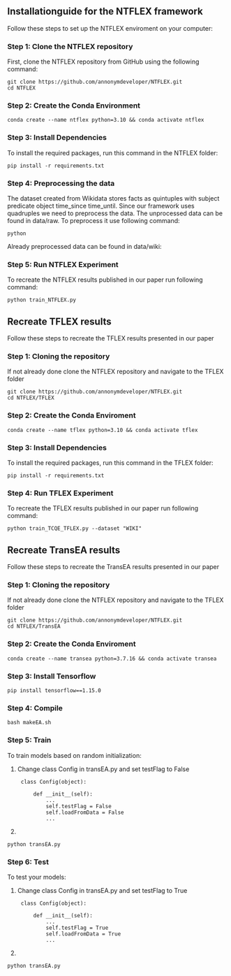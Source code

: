 ## Installationguide for the NTFLEX framework

Follow these steps to set up the NTFLEX enviroment on your computer:

### Step 1: Clone the NTFLEX repository

First, clone the NTFLEX repository from GitHub using the following command:

```shell
git clone https://github.com/annonymdeveloper/NTFLEX.git
cd NTFLEX
```

### Step 2: Create the Conda Environment

```shell
conda create --name ntflex python=3.10 && conda activate ntflex
```

### Step 3: Install Dependencies

To install the required packages, run this command in the NTFLEX folder:

```shell
pip install -r requirements.txt
```

### Step 4: Preprocessing the data

The dataset created from Wikidata stores facts as quintuples with subject predicate object time_since time_until. Since our framework uses quadruples we need to preprocess the data. The unprocessed data can be found in data/raw. To preprocess it use following command:

```shell
python
```
Already preprocessed data can be found in data/wiki:

### Step 5: Run NTFLEX Experiment

To recreate the NTFLEX results published in our paper run following command:

```shell
python train_NTFLEX.py
```

## Recreate TFLEX results

Follow these steps to recreate the TFLEX results presented in our paper

### Step 1: Cloning the repository

If not already done clone the NTFLEX repository and navigate to the TFLEX folder

```shell
git clone https://github.com/annonymdeveloper/NTFLEX.git
cd NTFLEX/TFLEX
```

### Step 2: Create the Conda Enviroment

```shell
conda create --name tflex python=3.10 && conda activate tflex
```

### Step 3: Install Dependencies

To install the required packages, run this command in the TFLEX folder:

```shell
pip install -r requirements.txt
```

### Step 4: Run TFLEX Experiment

To recreate the TFLEX results published in our paper run following command:

```shell
python train_TCQE_TFLEX.py --dataset "WIKI"
```

## Recreate TransEA results

Follow these steps to recreate the TransEA results presented in our paper

### Step 1: Cloning the repository

If not already done clone the NTFLEX repository and navigate to the TFLEX folder

```shell
git clone https://github.com/annonymdeveloper/NTFLEX.git
cd NTFLEX/TransEA
```

### Step 2: Create the Conda Enviroment

```shell
conda create --name transea python=3.7.16 && conda activate transea
```

### Step 3: Install Tensorflow

```shell
pip install tensorflow==1.15.0
```

### Step 4: Compile 

```shell
bash makeEA.sh
```

### Step 5: Train

To train models based on random initialization:

1. Change class Config in transEA.py and set testFlag to False

		class Config(object):
	
			def __init__(self):
				...
				self.testFlag = False
				self.loadFromData = False
				...

2.
```shell
python transEA.py
```

### Step 6: Test

To test your models:

1. Change class Config in transEA.py and set testFlag to True
	
		class Config(object):

			def __init__(self):
				...
				self.testFlag = True
				self.loadFromData = True
				...

2.
```shell
python transEA.py
```

